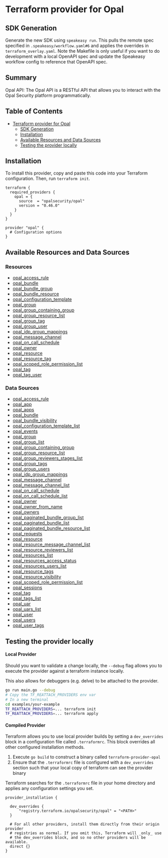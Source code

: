 # Terraform provider for Opal

## SDK Generation
Generate the new SDK using `speakeasy run`. This pulls the remote spec specified in `.speakeasy/workflow.yaml#6` and applies the overrides in `terraform_overlay.yaml`. Note the Makefile is only useful if you want to do development with a local OpenAPI spec and update the Speakeasy workflow config to reference that OpenAPI spec.

<!-- Start Summary [summary] -->
## Summary

Opal API: The Opal API is a RESTful API that allows you to interact with the Opal Security platform programmatically.
<!-- End Summary [summary] -->

<!-- Start Table of Contents [toc] -->
## Table of Contents
<!-- $toc-max-depth=2 -->
* [Terraform provider for Opal](#terraform-provider-for-opal)
  * [SDK Generation](#sdk-generation)
  * [Installation](#installation)
  * [Available Resources and Data Sources](#available-resources-and-data-sources)
  * [Testing the provider locally](#testing-the-provider-locally)

<!-- End Table of Contents [toc] -->

<!-- Start Installation [installation] -->
## Installation

To install this provider, copy and paste this code into your Terraform configuration. Then, run `terraform init`.

```hcl
terraform {
  required_providers {
    opal = {
      source  = "opalsecurity/opal"
      version = "0.46.0"
    }
  }
}

provider "opal" {
  # Configuration options
}
```
<!-- End Installation [installation] -->


<!-- Start Available Resources and Data Sources [operations] -->
## Available Resources and Data Sources

### Resources

* [opal_access_rule](docs/resources/access_rule.md)
* [opal_bundle](docs/resources/bundle.md)
* [opal_bundle_group](docs/resources/bundle_group.md)
* [opal_bundle_resource](docs/resources/bundle_resource.md)
* [opal_configuration_template](docs/resources/configuration_template.md)
* [opal_group](docs/resources/group.md)
* [opal_group_containing_group](docs/resources/group_containing_group.md)
* [opal_group_resource_list](docs/resources/group_resource_list.md)
* [opal_group_tag](docs/resources/group_tag.md)
* [opal_group_user](docs/resources/group_user.md)
* [opal_idp_group_mappings](docs/resources/idp_group_mappings.md)
* [opal_message_channel](docs/resources/message_channel.md)
* [opal_on_call_schedule](docs/resources/on_call_schedule.md)
* [opal_owner](docs/resources/owner.md)
* [opal_resource](docs/resources/resource.md)
* [opal_resource_tag](docs/resources/resource_tag.md)
* [opal_scoped_role_permission_list](docs/resources/scoped_role_permission_list.md)
* [opal_tag](docs/resources/tag.md)
* [opal_tag_user](docs/resources/tag_user.md)
### Data Sources

* [opal_access_rule](docs/data-sources/access_rule.md)
* [opal_app](docs/data-sources/app.md)
* [opal_apps](docs/data-sources/apps.md)
* [opal_bundle](docs/data-sources/bundle.md)
* [opal_bundle_visibility](docs/data-sources/bundle_visibility.md)
* [opal_configuration_template_list](docs/data-sources/configuration_template_list.md)
* [opal_events](docs/data-sources/events.md)
* [opal_group](docs/data-sources/group.md)
* [opal_group_list](docs/data-sources/group_list.md)
* [opal_group_containing_group](docs/data-sources/group_containing_group.md)
* [opal_group_resource_list](docs/data-sources/group_resource_list.md)
* [opal_group_reviewers_stages_list](docs/data-sources/group_reviewers_stages_list.md)
* [opal_group_tags](docs/data-sources/group_tags.md)
* [opal_group_users](docs/data-sources/group_users.md)
* [opal_idp_group_mappings](docs/data-sources/idp_group_mappings.md)
* [opal_message_channel](docs/data-sources/message_channel.md)
* [opal_message_channel_list](docs/data-sources/message_channel_list.md)
* [opal_on_call_schedule](docs/data-sources/on_call_schedule.md)
* [opal_on_call_schedule_list](docs/data-sources/on_call_schedule_list.md)
* [opal_owner](docs/data-sources/owner.md)
* [opal_owner_from_name](docs/data-sources/owner_from_name.md)
* [opal_owners](docs/data-sources/owners.md)
* [opal_paginated_bundle_group_list](docs/data-sources/paginated_bundle_group_list.md)
* [opal_paginated_bundle_list](docs/data-sources/paginated_bundle_list.md)
* [opal_paginated_bundle_resource_list](docs/data-sources/paginated_bundle_resource_list.md)
* [opal_requests](docs/data-sources/requests.md)
* [opal_resource](docs/data-sources/resource.md)
* [opal_resource_message_channel_list](docs/data-sources/resource_message_channel_list.md)
* [opal_resource_reviewers_list](docs/data-sources/resource_reviewers_list.md)
* [opal_resources_list](docs/data-sources/resources_list.md)
* [opal_resources_access_status](docs/data-sources/resources_access_status.md)
* [opal_resources_users_list](docs/data-sources/resources_users_list.md)
* [opal_resource_tags](docs/data-sources/resource_tags.md)
* [opal_resource_visibility](docs/data-sources/resource_visibility.md)
* [opal_scoped_role_permission_list](docs/data-sources/scoped_role_permission_list.md)
* [opal_sessions](docs/data-sources/sessions.md)
* [opal_tag](docs/data-sources/tag.md)
* [opal_tags_list](docs/data-sources/tags_list.md)
* [opal_uar](docs/data-sources/uar.md)
* [opal_uars_list](docs/data-sources/uars_list.md)
* [opal_user](docs/data-sources/user.md)
* [opal_users](docs/data-sources/users.md)
* [opal_user_tags](docs/data-sources/user_tags.md)
<!-- End Available Resources and Data Sources [operations] -->

<!-- Start Testing the provider locally [usage] -->
## Testing the provider locally

#### Local Provider

Should you want to validate a change locally, the `--debug` flag allows you to execute the provider against a terraform instance locally.

This also allows for debuggers (e.g. delve) to be attached to the provider.

```sh
go run main.go --debug
# Copy the TF_REATTACH_PROVIDERS env var
# In a new terminal
cd examples/your-example
TF_REATTACH_PROVIDERS=... terraform init
TF_REATTACH_PROVIDERS=... terraform apply
```

#### Compiled Provider

Terraform allows you to use local provider builds by setting a `dev_overrides` block in a configuration file called `.terraformrc`. This block overrides all other configured installation methods.

1. Execute `go build` to construct a binary called `terraform-provider-opal`
2. Ensure that the `.terraformrc` file is configured with a `dev_overrides` section such that your local copy of terraform can see the provider binary

Terraform searches for the `.terraformrc` file in your home directory and applies any configuration settings you set.

```
provider_installation {

  dev_overrides {
      "registry.terraform.io/opalsecurity/opal" = "<PATH>"
  }

  # For all other providers, install them directly from their origin provider
  # registries as normal. If you omit this, Terraform will _only_ use
  # the dev_overrides block, and so no other providers will be available.
  direct {}
}
```
<!-- End Testing the provider locally [usage] -->

<!-- Placeholder for Future Speakeasy SDK Sections -->


